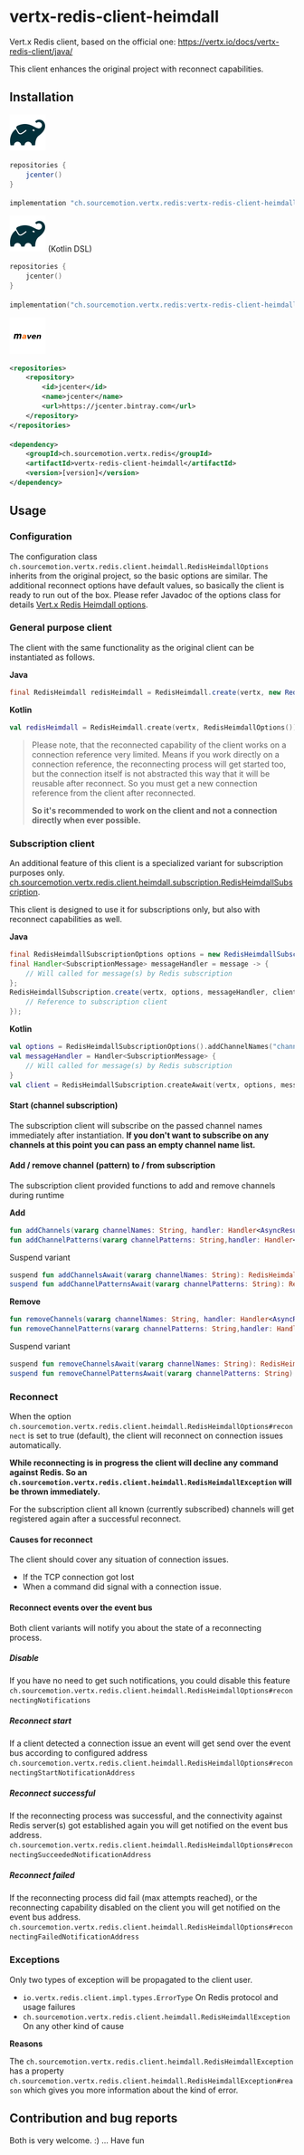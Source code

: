 # vertx-redis-client-heimdall

Vert.x Redis client, based on the official one: https://vertx.io/docs/vertx-redis-client/java/

This client enhances the original project with reconnect capabilities.

## Installation
![Gradle](doc/gradle.png)
```groovy
repositories {
    jcenter()
}

implementation "ch.sourcemotion.vertx.redis:vertx-redis-client-heimdall:[version]"
```

![Gradle](doc/gradle.png) (Kotlin DSL)
```kotlin
repositories {
    jcenter()
}

implementation("ch.sourcemotion.vertx.redis:vertx-redis-client-heimdall:[version]")
```
  
![Maven](doc/maven.png)
```xml
<repositories>
    <repository>
        <id>jcenter</id>
        <name>jcenter</name>
        <url>https://jcenter.bintray.com</url>
    </repository>
</repositories>

<dependency>
    <groupId>ch.sourcemotion.vertx.redis</groupId>
    <artifactId>vertx-redis-client-heimdall</artifactId>
    <version>[version]</version>
</dependency>
```

## Usage
### Configuration

The configuration class `ch.sourcemotion.vertx.redis.client.heimdall.RedisHeimdallOptions` inherits from the original 
project, so the basic options are similar. The additional reconnect options have default values, so basically
the client is ready to run out of the box. Please refer Javadoc of the options class for details 
[Vert.x Redis Heimdall options](https://github.com/wem/vertx-redis-client-heimdall/blob/main/src/main/kotlin/ch/sourcemotion/vertx/redis/client/heimdall/RedisHeimdallOptions.kt).

### General purpose client

The client with the same functionality as the original client can be instantiated as follows.

**Java**
```java
final RedisHeimdall redisHeimdall = RedisHeimdall.create(vertx, new RedisHeimdallOptions());
```

**Kotlin**
```kotlin
val redisHeimdall = RedisHeimdall.create(vertx, RedisHeimdallOptions())
```

> Please note, that the reconnected capability of the client works on a connection reference very limited.
> Means if you work directly on a connection reference, the reconnecting process will get started too, but
> the connection itself is not abstracted this way that it will be reusable after reconnect. So you must get a
> new connection reference from the client after reconnected.
>
> **So it's recommended to work on the client and not a connection directly when ever possible.**  

### Subscription client

An additional feature of this client is a specialized variant for subscription purposes only.
[ch.sourcemotion.vertx.redis.client.heimdall.subscription.RedisHeimdallSubscription](https://github.com/wem/vertx-redis-client-heimdall/blob/main/src/main/kotlin/ch/sourcemotion/vertx/redis/client/heimdall/subscription/RedisHeimdallSubscription.kt).

This client is designed to use it for subscriptions only, but also with reconnect capabilities as well.

**Java**
```java
final RedisHeimdallSubscriptionOptions options = new RedisHeimdallSubscriptionOptions().addChannelNames("channel-to-subscribe").addChannelPatterns(""channel-pattern-to-subscribe"")
final Handler<SubscriptionMessage> messageHandler = message -> {
    // Will called for message(s) by Redis subscription
};
RedisHeimdallSubscription.create(vertx, options, messageHandler, client -> {
    // Reference to subscription client
});
```

**Kotlin**
```kotlin
val options = RedisHeimdallSubscriptionOptions().addChannelNames("channel-to-subscribe").addChannelPatterns("channel-pattern-to-subscribe")
val messageHandler = Handler<SubscriptionMessage> {
    // Will called for message(s) by Redis subscription
}
val client = RedisHeimdallSubscription.createAwait(vertx, options, messageHandler)
```

#### Start (channel subscription)
The subscription client will subscribe on the passed channel names immediately after instantiation.
**If you don't want to subscribe on any channels at this point you can pass an empty channel name list.**

#### Add / remove channel (pattern) to / from subscription
The subscription client provided functions to add and remove channels during runtime

**Add**
```kotlin
fun addChannels(vararg channelNames: String, handler: Handler<AsyncResult<Response>>): RedisHeimdallSubscription
fun addChannelPatterns(vararg channelPatterns: String,handler: Handler<AsyncResult<Response>>): RedisHeimdallSubscription
```

Suspend variant
``` kotlin
suspend fun addChannelsAwait(vararg channelNames: String): RedisHeimdallSubscription
suspend fun addChannelPatternsAwait(vararg channelPatterns: String): RedisHeimdallSubscription
```

**Remove**
```kotlin
fun removeChannels(vararg channelNames: String, handler: Handler<AsyncResult<Response>>): RedisHeimdallSubscription
fun removeChannelPatterns(vararg channelPatterns: String,handler: Handler<AsyncResult<Response>>): RedisHeimdallSubscription
```

Suspend variant
```kotlin
suspend fun removeChannelsAwait(vararg channelNames: String): RedisHeimdallSubscription
suspend fun removeChannelPatternsAwait(vararg channelPatterns: String): RedisHeimdallSubscription
```

### Reconnect
When the option `ch.sourcemotion.vertx.redis.client.heimdall.RedisHeimdallOptions#reconnect` is set to true (default), 
the client will reconnect on connection issues automatically. 

**While reconnecting is in progress the client will decline any command against Redis. So an
`ch.sourcemotion.vertx.redis.client.heimdall.RedisHeimdallException` will be thrown immediately.**

For the subscription client all known (currently subscribed) channels will get registered again after a successful reconnect.

#### Causes for reconnect
The client should cover any situation of connection issues.
- If the TCP connection got lost
- When a command did signal with a connection issue.

#### Reconnect events over the event bus
Both client variants will notify you about the state of a reconnecting process.

##### Disable
If you have no need to get such notifications, you could disable this feature
`ch.sourcemotion.vertx.redis.client.heimdall.RedisHeimdallOptions#reconnectingNotifications`

##### Reconnect start
If a client detected a connection issue an event will get send over the event bus according to configured address
`ch.sourcemotion.vertx.redis.client.heimdall.RedisHeimdallOptions#reconnectingStartNotificationAddress`

##### Reconnect successful
If the reconnecting process was successful, and the connectivity against Redis server(s) got established again
you will get notified on the event bus address.
`ch.sourcemotion.vertx.redis.client.heimdall.RedisHeimdallOptions#reconnectingSucceededNotificationAddress`

##### Reconnect failed
If the reconnecting process did fail (max attempts reached), or the reconnecting capability disabled on the client 
you will get notified on the event bus address.
`ch.sourcemotion.vertx.redis.client.heimdall.RedisHeimdallOptions#reconnectingFailedNotificationAddress`

### Exceptions
Only two types of exception will be propagated to the client user.
- `io.vertx.redis.client.impl.types.ErrorType` On Redis protocol and usage failures
- `ch.sourcemotion.vertx.redis.client.heimdall.RedisHeimdallException` On any other kind of cause

**Reasons**

The `ch.sourcemotion.vertx.redis.client.heimdall.RedisHeimdallException` has a property
`ch.sourcemotion.vertx.redis.client.heimdall.RedisHeimdallException#reason` which gives you more information
about the kind of error.

## Contribution and bug reports
Both is very welcome. :) ... Have fun
